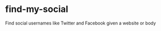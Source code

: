 find-my-social
==============

Find social usernames like Twitter and Facebook given a website or body